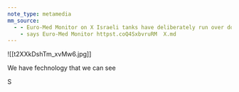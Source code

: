 ```yaml
---
note_type: metamedia
mm_source:
  - - Euro-Med Monitor on X Israeli tanks have deliberately run over dozens of Palestinian civilians alive
    - says Euro-Med Monitor httpst.coQ4SxbvruRM  X.md
---
```


![[t2XXkDshTm_xvMw6.jpg]]

We have fechnology
that we can see

S

